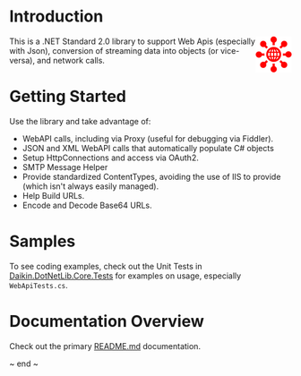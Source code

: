 ﻿# Introduction
<img src="Images/network.png" width="64" align="right" alt="Daikin.DotNetLib.Network Logo"/>
This is a .NET Standard 2.0 library to support Web Apis (especially with Json), conversion of streaming data into objects (or vice-versa), and network calls.

# Getting Started
Use the library and take advantage of:

- WebAPI calls, including via Proxy (useful for debugging via Fiddler).
- JSON and XML WebAPI calls that automatically populate C# objects
- Setup HttpConnections and access via OAuth2.  
- SMTP Message Helper
- Provide standardized ContentTypes, avoiding the use of IIS to provide (which isn't always easily managed).
- Help Build URLs.
- Encode and Decode Base64 URLs.

# Samples
To see coding examples, check out the Unit Tests in [Daikin.DotNetLib.Core.Tests](..\Daikin.DotNetLib.Core.Tests\README.md) for examples on usage, especially `WebApiTests.cs`.

# Documentation Overview
Check out the primary [README.md](../README.md) documentation.

~ end ~
